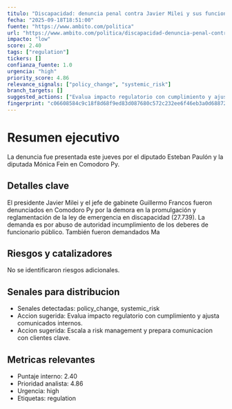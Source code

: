```yaml
---
titulo: "Discapacidad: denuncia penal contra Javier Milei y sus funcionarios por la demora en la promulgación de la ley de emergencia"
fecha: "2025-09-18T18:51:00"
fuente: "https://www.ambito.com/politica"
url: "https://www.ambito.com/politica/discapacidad-denuncia-penal-contra-javier-milei-y-sus-funcionarios-la-demora-la-promulgacion-la-ley-emergencia-n6192142"
impacto: "low"
score: 2.40
tags: ["regulation"]
tickers: []
confianza_fuente: 1.0
urgencia: "high"
priority_score: 4.86
relevance_signals: ["policy_change", "systemic_risk"]
branch_targets: []
suggested_actions: ["Evalua impacto regulatorio con cumplimiento y ajusta comunicados internos.", "Escala a risk management y prepara comunicacion con clientes clave."]
fingerprint: "c06608584c9c18f8d68f9ed83d087680c572c232ee6f46eb3a0d68872965db98"
---
```


# Resumen ejecutivo
La denuncia fue presentada este jueves por el diputado Esteban Paulón y la diputada Mónica Fein en
Comodoro Py.

## Detalles clave
El presidente Javier Milei y el jefe de gabinete Guillermo Francos fueron denunciados en Comodoro Py
por la demora en la promulgación y reglamentación de la ley de emergencia en discapacidad (27.739).
La demanda es por abuso de autoridad incumplimiento de los deberes de funcionario público. También
fueron demandados Ma

## Riesgos y catalizadores
No se identificaron riesgos adicionales.

## Senales para distribucion
- Senales detectadas: policy_change, systemic_risk
- Accion sugerida: Evalua impacto regulatorio con cumplimiento y ajusta comunicados internos.
- Accion sugerida: Escala a risk management y prepara comunicacion con clientes clave.

## Metricas relevantes
- Puntaje interno: 2.40
- Prioridad analista: 4.86
- Urgencia: high
- Etiquetas: regulation

